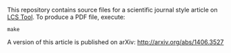 This repository contains source files for a scientific journal style article on [LCS Tool](//github.com/jeixav/LCS-Tool/). To produce a PDF file, execute:

	make

A version of this article is published on arXiv: <http://arxiv.org/abs/1406.3527>
